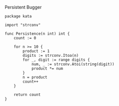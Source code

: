 Persistent Bugger

    package kata
    
    import "strconv"
    
    func Persistence(n int) int {
        count := 0
    
        for n >= 10 {
            product := 1
            digits := strconv.Itoa(n)
            for _, digit := range digits {
                num, _ := strconv.Atoi(string(digit))
                product *= num
            }
            n = product
            count++
        }
    
        return count
    }
